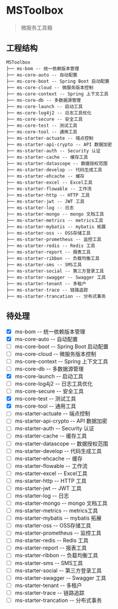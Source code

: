 # MSToolbox

> 微服务工具箱

## 工程结构
``` 
MSToolbox
├── ms-bom -- 统一依赖版本管理
├── ms-core-auto -- 自动配置
├── ms-core-boot -- Spring Boot 启动配置 
├── ms-core-cloud -- 微服务版本控制
├── ms-core-context -- Spring 上下文工具
├── ms-core-db -- 多数据源管理
├── ms-core-launch -- 启动工具
├── ms-core-log4j2 -- 日志工具优化
├── ms-core-secure -- 安全工具
├── ms-core-test -- 测试工具
├── ms-core-tool -- 通用工具
├── ms-starter-actuate -- 端点控制
├── ms-starter-api-crypto -- API 数据加密
├── ms-starter-auth -- Security 认证
├── ms-starter-cache -- 缓存工具
├── ms-starter-datascope -- 数据授权范围
├── ms-starter-develop -- 代码生成工具
├── ms-starter-ehcache -- 缓存
├── ms-starter-excel -- Excel工具
├── ms-starter-flowable -- 工作流
├── ms-starter-http -- HTTP 工具
├── ms-starter-jwt -- JWT 工具
├── ms-starter-log -- 日志
├── ms-starter-mongo -- mongo 文档工具
├── ms-starter-metrics -- metrics工具
├── ms-starter-mybatis -- mybatis 拓展
├── ms-starter-oss -- OSS存储工具
├── ms-starter-prometheus -- 监控工具
├── ms-starter-redis -- Redis 工具
├── ms-starter-report -- 报表工具
├── ms-starter-ribbon -- 负载均衡工具
├── ms-starter-sms -- SMS工具
├── ms-starter-social -- 第三方登录工具
├── ms-starter-swagger -- Swagger 工具
├── ms-starter-tenant -- 多租户
├── ms-starter-trace -- 链路追踪
├── ms-starter-trancation -- 分布式事务
```

## 待处理
- [x] ms-bom -- 统一依赖版本管理
- [x] ms-core-auto -- 自动配置
- [ ] ms-core-boot -- Spring Boot 启动配置
- [ ] ms-core-cloud -- 微服务版本控制
- [ ] ms-core-context -- Spring 上下文工具
- [ ] ms-core-db -- 多数据源管理
- [x] ms-core-launch -- 启动工具
- [ ] ms-core-log4j2 -- 日志工具优化
- [ ] ms-core-secure -- 安全工具
- [x] ms-core-test -- 测试工具
- [x] ms-core-tool -- 通用工具
- [ ] ms-starter-actuate -- 端点控制
- [ ] ms-starter-api-crypto -- API 数据加密
- [ ] ms-starter-auth -- Security 认证
- [ ] ms-starter-cache -- 缓存工具
- [ ] ms-starter-datascope -- 数据授权范围
- [ ] ms-starter-develop -- 代码生成工具
- [ ] ms-starter-ehcache -- 缓存
- [ ] ms-starter-flowable -- 工作流
- [ ] ms-starter-excel -- Excel工具
- [ ] ms-starter-http -- HTTP 工具
- [ ] ms-starter-jwt -- JWT 工具
- [ ] ms-starter-log -- 日志
- [ ] ms-starter-mongo -- mongo 文档工具
- [ ] ms-starter-metrics -- metrics工具
- [ ] ms-starter-mybatis -- mybatis 拓展
- [ ] ms-starter-oss -- OSS存储工具
- [ ] ms-starter-prometheus -- 监控工具
- [ ] ms-starter-redis -- Redis 工具
- [ ] ms-starter-report -- 报表工具
- [ ] ms-starter-ribbon -- 负载均衡工具
- [ ] ms-starter-sms -- SMS工具
- [ ] ms-starter-social -- 第三方登录工具
- [ ] ms-starter-swagger -- Swagger 工具
- [ ] ms-starter-tenant -- 多租户
- [ ] ms-starter-trace -- 链路追踪
- [ ] ms-starter-trancation -- 分布式事务